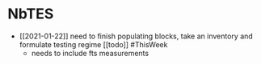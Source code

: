 # NbTES

- [[2021-01-22]] need to finish populating blocks, take an inventory and formulate testing regime [[todo]] #ThisWeek 
	- needs to include fts measurements

